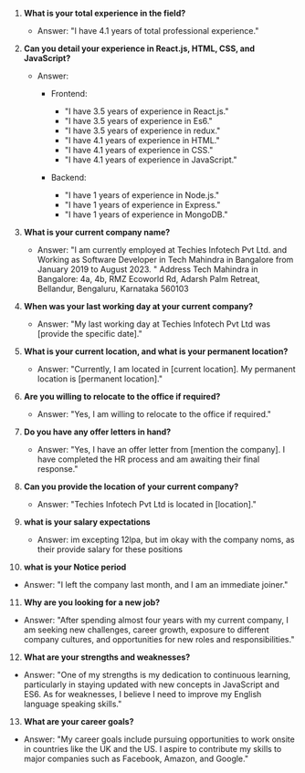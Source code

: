 1. **What is your total experience in the field?**

   - Answer: "I have 4.1 years of total professional experience."

2. **Can you detail your experience in React.js, HTML, CSS, and JavaScript?**

   - Answer:

     - Frontend:

       - "I have 3.5 years of experience in React.js."
       - "I have 3.5 years of experience in Es6."
       - "I have 3.5 years of experience in redux."
       - "I have 4.1 years of experience in HTML."
       - "I have 4.1 years of experience in CSS."
       - "I have 4.1 years of experience in JavaScript."

     - Backend:
       - "I have 1 years of experience in Node.js."
       - "I have 1 years of experience in Express."
       - "I have 1 years of experience in MongoDB."

3. **What is your current company name?**

   - Answer: "I am currently employed at Techies Infotech Pvt Ltd. and Working as Software Developer in Tech Mahindra in Bangalore from 
January 2019 to August 2023.
"
Address  Tech Mahindra in Bangalore: 4a, 4b, RMZ Ecoworld Rd, Adarsh Palm Retreat, Bellandur, Bengaluru, Karnataka 560103

4. **When was your last working day at your current company?**

   - Answer: "My last working day at Techies Infotech Pvt Ltd was [provide the specific date]."

5. **What is your current location, and what is your permanent location?**

   - Answer: "Currently, I am located in [current location]. My permanent location is [permanent location]."

6. **Are you willing to relocate to the office if required?**

   - Answer: "Yes, I am willing to relocate to the office if required."

7. **Do you have any offer letters in hand?**

   - Answer: "Yes, I have an offer letter from [mention the company]. I have completed the HR process and am awaiting their final response."

8. **Can you provide the location of your current company?**

   - Answer: "Techies Infotech Pvt Ltd is located in [location]."

9. **what is your salary expectations**

   - Answer: im excepting 12lpa, but im okay with the company noms, as their provide salary for these positions

10. **what is your Notice period**

- Answer: "I left the company last month, and I am an immediate joiner."

11. **Why are you looking for a new job?**

- Answer: "After spending almost four years with my current company, I am seeking new challenges, career growth, exposure to different company cultures, and opportunities for new roles and responsibilities."

12. **What are your strengths and weaknesses?**

- Answer: "One of my strengths is my dedication to continuous learning, particularly in staying updated with new concepts in JavaScript and ES6. As for weaknesses, I believe I need to improve my English language speaking skills."

13. **What are your career goals?**

- Answer: "My career goals include pursuing opportunities to work onsite in countries like the UK and the US. I aspire to contribute my skills to major companies such as Facebook, Amazon, and Google."
